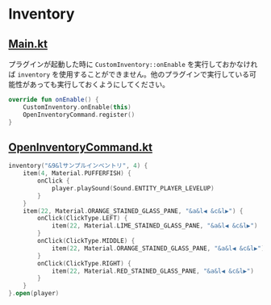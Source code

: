 # Inventory

## [Main.kt](src/main/kotlin/com/github/syari/spigot/api/sample/inventory/Main.kt)
プラグインが起動した時に `CustomInventory::onEnable` を実行しておかなければ `inventory` を使用することができません。他のプラグインで実行している可能性があっても実行しておくようにしてください。

```kotlin
override fun onEnable() {
    CustomInventory.onEnable(this)
    OpenInventoryCommand.register()
}
```

## [OpenInventoryCommand.kt](src/main/kotlin/com/github/syari/spigot/api/sample/inventory/OpenInventoryCommand.kt)

```kotlin
inventory("&9&lサンプルインベントリ", 4) {
    item(4, Material.PUFFERFISH) {
        onClick {
            player.playSound(Sound.ENTITY_PLAYER_LEVELUP)
        }
    }
    item(22, Material.ORANGE_STAINED_GLASS_PANE, "&a&l◀ &c&l▶") {
        onClick(ClickType.LEFT) {
            item(22, Material.LIME_STAINED_GLASS_PANE, "&a&l◀ &c&l▶")
        }
        onClick(ClickType.MIDDLE) {
            item(22, Material.ORANGE_STAINED_GLASS_PANE, "&a&l◀ &c&l▶")
        }
        onClick(ClickType.RIGHT) {
            item(22, Material.RED_STAINED_GLASS_PANE, "&a&l◀ &c&l▶")
        }
    }
}.open(player)
```
